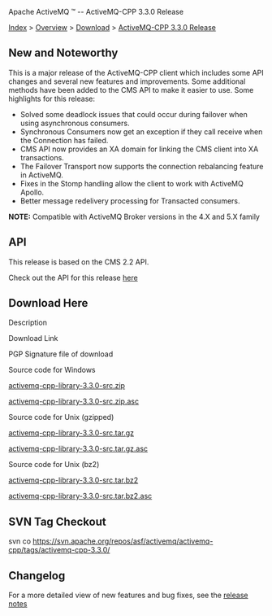 Apache ActiveMQ ™ -- ActiveMQ-CPP 3.3.0 Release 

[Index](index.html) > [Overview](overview.md) > [Download](OverviewOverview/Overview/download.md) > [ActiveMQ-CPP 3.3.0 Release](Index/Overview/Download/activemq-cpp-330-release.md)

New and Noteworthy
------------------

This is a major release of the ActiveMQ-CPP client which includes some API changes and several new features and improvements. Some additional methods have been added to the CMS API to make it easier to use. Some highlights for this release:

*   Solved some deadlock issues that could occur during failover when using asynchronous consumers.
*   Synchronous Consumers now get an exception if they call receive when the Connection has failed.
*   CMS API now provides an XA domain for linking the CMS client into XA transactions.
*   The Failover Transport now supports the connection rebalancing feature in ActiveMQ.
*   Fixes in the Stomp handling allow the client to work with ActiveMQ Apollo.
*   Better message redelivery processing for Transacted consumers.

  

**NOTE:** Compatible with ActiveMQ Broker versions in the 4.X and 5.X family

API
---

This release is based on the CMS 2.2 API.

Check out the API for this release [here](http://activemq.apache.org/cms/api_docs/activemqcpp-3.3.0/html)

Download Here
-------------

Description

Download Link

PGP Signature file of download

Source code for Windows

[activemq-cpp-library-3.3.0-src.zip](http://www.apache.org/dyn/closer.cgi/activemq/activemq-cpp/source/activemq-cpp-library-3.3.0-src.zip)

[activemq-cpp-library-3.3.0-src.zip.asc](http://www.apache.org/dist/activemq/activemq-cpp/source/activemq-cpp-library-3.3.0-src.zip.asc)

Source code for Unix (gzipped)

[activemq-cpp-library-3.3.0-src.tar.gz](http://www.apache.org/dyn/closer.cgi/activemq/activemq-cpp/source/activemq-cpp-library-3.3.0-src.tar.gz)

[activemq-cpp-library-3.3.0-src.tar.gz.asc](http://www.apache.org/dist/activemq/activemq-cpp/source/activemq-cpp-library-3.3.0-src.tar.gz.asc)

Source code for Unix (bz2)

[activemq-cpp-library-3.3.0-src.tar.bz2](http://www.apache.org/dyn/closer.cgi/activemq/activemq-cpp/source/activemq-cpp-library-3.3.0-src.tar.bz2)

[activemq-cpp-library-3.3.0-src.tar.bz2.asc](http://www.apache.org/dist/activemq/activemq-cpp/source/activemq-cpp-library-3.3.0-src.tar.bz2.asc)

SVN Tag Checkout
----------------

svn co https://svn.apache.org/repos/asf/activemq/activemq-cpp/tags/activemq-cpp-3.3.0/

Changelog
---------

For a more detailed view of new features and bug fixes, see the [release notes](https://issues.apache.org/jira/secure/ReleaseNote.jspa?projectId=12311207&styleName=Html&version=12315668)


